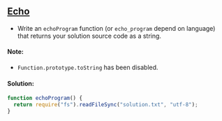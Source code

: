 ## [Echo](https://www.codewars.com/kata/5c6dc504abcd1628cd174bea)

- Write an `echoProgram` function (or `echo_program` depend on language) that returns your solution source code as a string.

#### Note:

- `Function.prototype.toString` has been disabled.

#### Solution:
```js
function echoProgram() {
  return require("fs").readFileSync("solution.txt", "utf-8");
}
```
